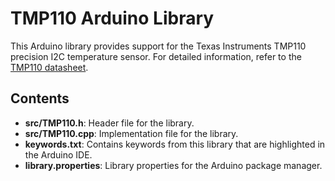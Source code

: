 # TMP110 Arduino Library

This Arduino library provides support for the Texas Instruments TMP110 precision I2C temperature sensor. For detailed information, refer to the [TMP110 datasheet](https://www.ti.com/lit/ds/symlink/tmp110.pdf?ts=1725897900326&ref_url=https%253A%252F%252Fwww.google.com%252F).

## Contents

- **src/TMP110.h**: Header file for the library.
- **src/TMP110.cpp**: Implementation file for the library.
- **keywords.txt**: Contains keywords from this library that are highlighted in the Arduino IDE.
- **library.properties**: Library properties for the Arduino package manager.
